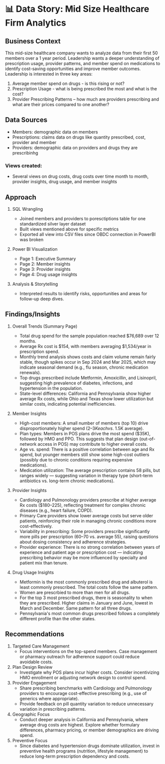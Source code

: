 # 📊 Data Story: Mid Size Healthcare Firm Analytics

## Business Context

This mid-size healthcare company wants to analyze data from their first 50 members over a 1 year period. Leadership wants a deeper understanding of prescription usage, provider patterns, and member spend on medications to identify cost-saving opportunities and improve member outcomes. Leadership is interested in three key areas:

1. Average member spend on drugs - is this rising or not?
2. Prescription Usage - what is being prescribed the most and what is the cost?
3. Provider Prescribing Patterns – how much are providers prescribing and what are their prices compared to one another? 


## Data Sources

- Members: demographic data on members
- Prescriptions: claims data on drugs like quantity prescribed, cost, provider and member
- Providers: demographic data on providers and drugs they are prescribinhg 
   
### Views created:
  - Several views on drug costs, drug costs over time month to month, provider insights, drug usage, and member insights
 
## Approach

1. SQL Wrangling
   - Joined members and providers to poresctiptions table for one standardized silver layer dataset
   - Built views mentioned above for specific metrics
   - Exported all view into CSV files since OBDC connection in PowerBI was broken

2. Power BI Visualization
   - Page 1: Executive Summary
   - Page 2: Member insights
   - Page 3: Provider insights
   - Page 4: Drug usage insights 

3. Analysis & Storytelling
   - Interpreted results to identify risks, opportunities and areas for follow-up deep dives.
  
## Findings/Insights
1. Overall Trends (Summary Page)
   - Total drug spend for the sample population reached $76,689 over 12 months.
   - Average Rx cost is $154, with members averaging $1,534/year in prescription spend.
   - Monthly trend analysis shows costs and claim volume remain fairly stable, though spikes occur in Sep 2024 and Mar 2025, which may indicate seasonal demand (e.g., flu season, chronic medication renewals).
   - Top drugs prescribed include Metformin, Amoxicillin, and Lisinopril, suggesting high prevalence of diabetes, infections, and hypertension in the population.
   - State-level differences: California and Pennsylvania show higher average Rx costs, while Ohio and Texas show lower utilization but similar costs, indicating potential inefficiencies.

2. Member Insights
   - High-cost members: A small number of members (top 10) drive disproportionately higher spend ($2–3K each vs. ~$1.5K average).
   - Plan types: Members in POS plans drive the most spend ($35K), followed by HMO and PPO. This suggests that plan design (out-of-network access in POS) may contribute to higher overall costs.
   - Age vs. spend: There is a positive correlation between age and Rx spend, but younger members still show some high-cost outliers (possibly due to chronic conditions requiring expensive medications).
   - Medication utilization: The average prescription contains 58 pills, but ranges widely — suggesting variation in therapy type (short-term antibiotics vs. long-term chronic medications).

3. Provider Insights
   - Cardiology and Pulmonology providers prescribe at higher average Rx costs ($180–225), reflecting treatment for complex chronic diseases (e.g., heart failure, COPD).
   - Primary Care providers show lower average costs but serve older patients, reinforcing their role in managing chronic conditions more cost-effectively.
   - Variability in prescribing: Some providers prescribe significantly more pills per prescription (60–70 vs. average 55), raising questions about dosing consistency and adherence strategies.
   - Provider experience: There is no strong correlation between years of experience and patient age or prescription cost — indicating prescribing behavior may be more influenced by specialty and patient mix than tenure.
  
4. Drug Usage Insights
   - Metformin is the most commonly prescribed drug and albuterol is least commonly prescribed. The total costs follow the same pattern. 
   - Women are prescrbied to more than men for all drugs. 
   - For the top 3 most prescribed drugs, there is seasonality to when they are prescribed. Higher claims in January and June, lowest in March and December. Same pattern for all three drugs.
   - Pennsylvania's most common drugs prescribed follows a completely different profile than the other states.  



## Recommendations
1. Targeted Care Management
   - Focus interventions on the top-spend members. Case management or pharmacy outreach for adherence support could reduce avoidable costs.
3. Plan Design Review
   - Investigate why POS plans incur higher costs. Consider incentivizing HMO enrollment or adjusting network design to control spend.
3. Provider Engagement
   - Share prescribing benchmarks with Cardiology and Pulmonology providers to encourage cost-effective prescribing (e.g., use of generics where appropriate).
   - Provide feedback on pill quantity variation to reduce unnecessary variation in prescribing patterns.
4. Geographic Focus
   - Conduct deeper analysis in California and Pennsylvania, where average drug costs are highest. Explore whether formulary differences, pharmacy pricing, or member demographics are driving spend.
6. Preventive Focus
   - Since diabetes and hypertension drugs dominate utilization, invest in preventive health programs (nutrition, lifestyle management) to reduce long-term prescription dependency and costs.


